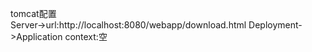 tomcat配置  
Server->url:http://localhost:8080/webapp/download.html
Deployment->Application context:空  